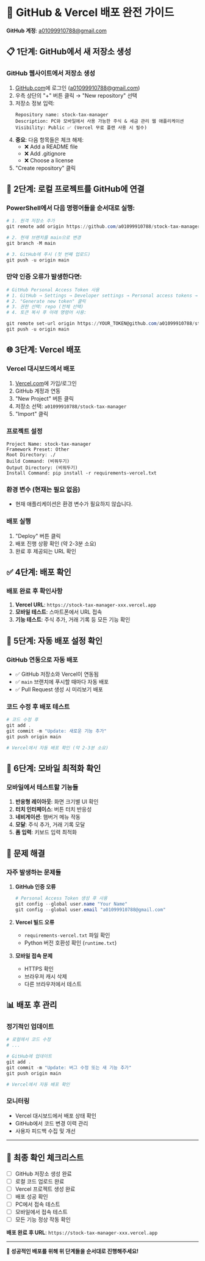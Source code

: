 # 🐙 GitHub & Vercel 배포 완전 가이드

**GitHub 계정**: a01099910788@gmail.com

## 📋 1단계: GitHub에서 새 저장소 생성

### GitHub 웹사이트에서 저장소 생성
1. [GitHub.com](https://github.com)에 로그인 (a01099910788@gmail.com)
2. 우측 상단의 "+" 버튼 클릭 → "New repository" 선택
3. 저장소 정보 입력:
   ```
   Repository name: stock-tax-manager
   Description: PC와 모바일에서 사용 가능한 주식 & 세금 관리 웹 애플리케이션
   Visibility: Public ✅ (Vercel 무료 플랜 사용 시 필수)
   ```
4. **중요**: 다음 항목들은 체크 해제:
   - ❌ Add a README file
   - ❌ Add .gitignore  
   - ❌ Choose a license
5. "Create repository" 클릭

## 🔗 2단계: 로컬 프로젝트를 GitHub에 연결

### PowerShell에서 다음 명령어들을 순서대로 실행:

```powershell
# 1. 원격 저장소 추가
git remote add origin https://github.com/a01099910788/stock-tax-manager.git

# 2. 현재 브랜치를 main으로 변경
git branch -M main

# 3. GitHub에 푸시 (첫 번째 업로드)
git push -u origin main
```

### 만약 인증 오류가 발생한다면:
```powershell
# GitHub Personal Access Token 사용
# 1. GitHub → Settings → Developer settings → Personal access tokens → Tokens (classic)
# 2. "Generate new token" 클릭
# 3. 권한 선택: repo (전체 선택)
# 4. 토큰 복사 후 아래 명령어 사용:

git remote set-url origin https://YOUR_TOKEN@github.com/a01099910788/stock-tax-manager.git
git push -u origin main
```

## 🌐 3단계: Vercel 배포

### Vercel 대시보드에서 배포
1. [Vercel.com](https://vercel.com)에 가입/로그인
2. GitHub 계정과 연동
3. "New Project" 버튼 클릭
4. 저장소 선택: `a01099910788/stock-tax-manager`
5. "Import" 클릭

### 프로젝트 설정
```
Project Name: stock-tax-manager
Framework Preset: Other
Root Directory: ./
Build Command: (비워두기)
Output Directory: (비워두기)
Install Command: pip install -r requirements-vercel.txt
```

### 환경 변수 (현재는 필요 없음)
- 현재 애플리케이션은 환경 변수가 필요하지 않습니다.

### 배포 실행
1. "Deploy" 버튼 클릭
2. 배포 진행 상황 확인 (약 2-3분 소요)
3. 완료 후 제공되는 URL 확인

## ✅ 4단계: 배포 확인

### 배포 완료 후 확인사항
1. **Vercel URL**: `https://stock-tax-manager-xxx.vercel.app`
2. **모바일 테스트**: 스마트폰에서 URL 접속
3. **기능 테스트**: 주식 추가, 거래 기록 등 모든 기능 확인

## 🔄 5단계: 자동 배포 설정 확인

### GitHub 연동으로 자동 배포
- ✅ GitHub 저장소와 Vercel이 연동됨
- ✅ `main` 브랜치에 푸시할 때마다 자동 배포
- ✅ Pull Request 생성 시 미리보기 배포

### 코드 수정 후 배포 테스트
```powershell
# 코드 수정 후
git add .
git commit -m "Update: 새로운 기능 추가"
git push origin main

# Vercel에서 자동 배포 확인 (약 2-3분 소요)
```

## 📱 6단계: 모바일 최적화 확인

### 모바일에서 테스트할 기능들
1. **반응형 레이아웃**: 화면 크기별 UI 확인
2. **터치 인터페이스**: 버튼 터치 반응성
3. **네비게이션**: 햄버거 메뉴 작동
4. **모달**: 주식 추가, 거래 기록 모달
5. **폼 입력**: 키보드 입력 최적화

## 🔧 문제 해결

### 자주 발생하는 문제들

1. **GitHub 인증 오류**
   ```powershell
   # Personal Access Token 생성 후 사용
   git config --global user.name "Your Name"
   git config --global user.email "a01099910788@gmail.com"
   ```

2. **Vercel 빌드 오류**
   - `requirements-vercel.txt` 파일 확인
   - Python 버전 호환성 확인 (`runtime.txt`)

3. **모바일 접속 문제**
   - HTTPS 확인
   - 브라우저 캐시 삭제
   - 다른 브라우저에서 테스트

## 📊 배포 후 관리

### 정기적인 업데이트
```powershell
# 로컬에서 코드 수정
# ...

# GitHub에 업데이트
git add .
git commit -m "Update: 버그 수정 또는 새 기능 추가"
git push origin main

# Vercel에서 자동 배포 확인
```

### 모니터링
- Vercel 대시보드에서 배포 상태 확인
- GitHub에서 코드 변경 이력 관리
- 사용자 피드백 수집 및 개선

---

## 🎯 최종 확인 체크리스트

- [ ] GitHub 저장소 생성 완료
- [ ] 로컬 코드 업로드 완료  
- [ ] Vercel 프로젝트 생성 완료
- [ ] 배포 성공 확인
- [ ] PC에서 접속 테스트
- [ ] 모바일에서 접속 테스트
- [ ] 모든 기능 정상 작동 확인

**배포 완료 후 URL**: `https://stock-tax-manager-xxx.vercel.app`

---

**🚀 성공적인 배포를 위해 위 단계들을 순서대로 진행해주세요!**
